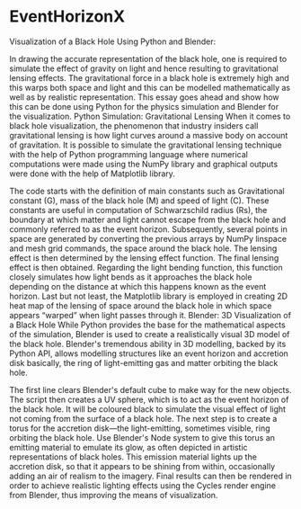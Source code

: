 # EventHorizonX
Visualization of a Black Hole Using Python and Blender:

In drawing the accurate representation of the black hole, one is required to simulate the effect of gravity on light and hence resulting to gravitational lensing effects. The gravitational force in a black hole is extremely high and this warps both space and light and this can be modelled mathematically as well as by realistic representation. This essay goes ahead and show how this can be done using Python for the physics simulation and Blender for the visualization. 
 Python Simulation: Gravitational Lensing 
 When it comes to black hole visualization, the phenomenon that industry insiders call gravitational lensing is how light curves around a massive body on account of gravitation. It is possible to simulate the gravitational lensing technique with the help of Python programming language where numerical computations were made using the NumPy library and graphical outputs were done with the help of Matplotlib library. 

The code starts with the definition of main constants such as Gravitational constant (G), mass of the black hole (M) and speed of light (C). These constants are useful in computation of Schwarzschild radius (Rs), the boundary at which matter and light cannot escape from the black hole and commonly referred to as the event horizon. 
Subsequently, several points in space are generated by converting the previous arrays by NumPy linspace and mesh grid commands, the space around the black hole. The lensing effect is then determined by the lensing effect function. The final lensing effect is then obtained. Regarding the light bending function, this function closely simulates how light bends as it approaches the black hole depending on the distance at which this happens known as the event horizon. Last but not least, the Matplotlib library is employed in creating 2D heat map of the lensing of space around the black hole in which space appears “warped” when light passes through it. 
Blender: 3D Visualization of a Black Hole
While Python provides the base for the mathematical aspects of the simulation, Blender is used to create a realistically visual 3D model of the black hole. Blender's tremendous ability in 3D modelling, backed by its Python API, allows modelling structures like an event horizon and accretion disk basically, the ring of light-emitting gas and matter orbiting the black hole.

The first line clears Blender's default cube to make way for the new objects. The script then creates a UV sphere, which is to act as the event horizon of the black hole. It will be coloured black to simulate the visual effect of light not coming from the surface of a black hole.
The next step is to create a torus for the accretion disk—the light-emitting, sometimes visible, ring orbiting the black hole. Use Blender's Node system to give this torus an emitting material to emulate its glow, as often depicted in artistic representations of black holes. This emission material lights up the accretion disk, so that it appears to be shining from within, occasionally adding an air of realism to the imagery. Final results can then be rendered in order to achieve realistic lighting effects using the Cycles render engine from Blender, thus improving the means of visualization.
